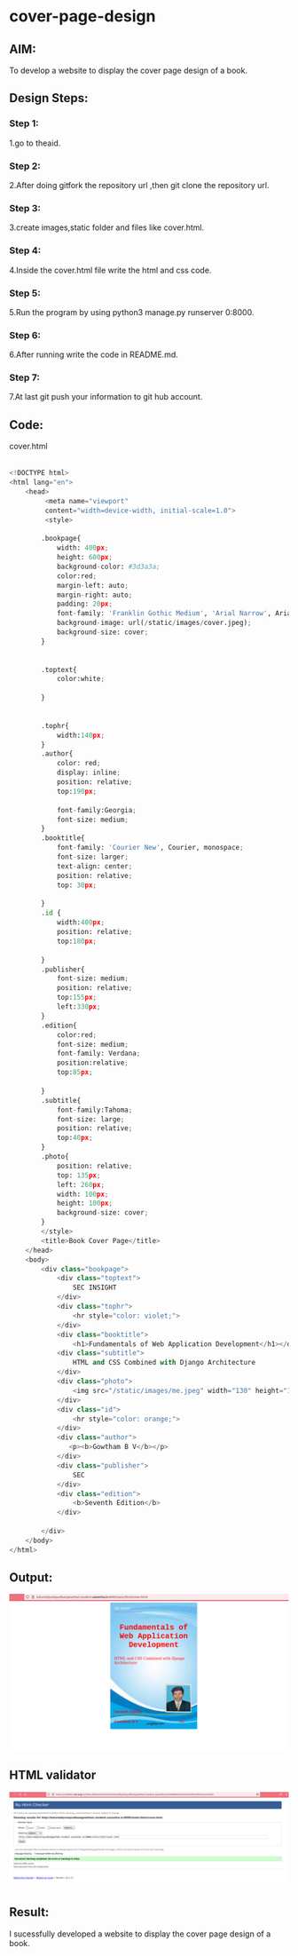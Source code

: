 # cover-page-design
## AIM:
To develop a website to display the cover page design of a book.

## Design Steps:

### Step 1:
1.go to theaid.
### Step 2:
2.After doing gitfork the repository url ,then git clone the repository url.
### Step 3:
3.create images,static folder and files like cover.html.
### Step 4:
4.Inside the cover.html file write the html and css code.
### Step 5:
5.Run the program by using python3 manage.py runserver 0:8000.
### Step 6:
6.After running write the code in README.md.
### Step 7:
7.At last git push your information to git hub account.


## Code:
cover.html
```python

<!DOCTYPE html>
<html lang="en">
    <head>
         <meta name="viewport" 
         content="width=device-width, initial-scale=1.0">
         <style>

        .bookpage{
            width: 400px;
            height: 600px;
            background-color: #3d3a3a;
            color:red;
            margin-left: auto;
            margin-right: auto;
            padding: 20px;
            font-family: 'Franklin Gothic Medium', 'Arial Narrow', Arial, sans-serif;
            background-image: url(/static/images/cover.jpeg);
            background-size: cover;
        }
            

        .toptext{
            color:white;

        }

        
        .tophr{
            width:140px;
        }
        .author{
            color: red;
            display: inline;
            position: relative;
            top:190px;
            
            font-family:Georgia;
            font-size: medium;
        }
        .booktitle{
            font-family: 'Courier New', Courier, monospace;
            font-size: larger;
            text-align: center;
            position: relative;
            top: 30px;
        
        }
        .id {
            width:400px;
            position: relative;
            top:180px;
            
        }
        .publisher{
            font-size: medium;
            position: relative;
            top:155px;
            left:330px;
        }
        .edition{
            color:red;
            font-size: medium;
            font-family: Verdana;
            position:relative;
            top:85px;

        }
        .subtitle{
            font-family:Tahoma;
            font-size: large;
            position: relative;
            top:40px;
        }
        .photo{
            position: relative;
            top: 135px;
            left: 260px;
            width: 100px;
            height: 100px;
            background-size: cover;
        }
        </style>
        <title>Book Cover Page</title>
    </head>
    <body>
        <div class="bookpage">
            <div class="toptext">
                SEC INSIGHT
            </div>
            <div class="tophr">
                <hr style="color: violet;">
            </div>
            <div class="booktitle">
                <h1>Fundamentals of Web Application Development</h1></div>
            <div class="subtitle">
                HTML and CSS Combined with Django Architecture
            </div>
            <div class="photo">
                <img src="/static/images/me.jpeg" width="130" height="145" alt="">
            </div>
            <div class="id">
                <hr style="color: orange;">
            </div>
            <div class="author">
               <p><b>Gowtham B V</b></p>
            </div>
            <div class="publisher">
                SEC
            </div>
            <div class="edition">
                <b>Seventh Edition</b>
            </div>
            
        </div>
    </body>
</html>

```

## Output:

![screenshots](screenshot/coverme.png)

## HTML validator

![screenshots](screenshot/htmlcover.png)


## Result:

I sucessfully developed a website to display the cover page design of a book.

